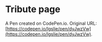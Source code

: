 # Tribute page

A Pen created on CodePen.io. Original URL: [https://codepen.io/lgslie/pen/dyJwzVw](https://codepen.io/lgslie/pen/dyJwzVw).

